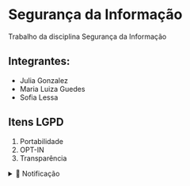 # Segurança da Informação
Trabalho da disciplina Segurança da Informação

## Integrantes:
* Julia Gonzalez
* Maria Luiza Guedes
* Sofia Lessa
  
## Itens LGPD
1. Portabilidade
2. OPT-IN
3. Transparência


<details>
  <summary> 🔐 Notificação </summary>
  
  ---
  
## 🔐 Notificação

Este projeto simula uma solução automatizada de segurança para proteção de dados sensíveis armazenados em um banco MongoDB, integrando backup local, detecção de injeção NoSQL, restauração automática e notificação por email aos usuários.

## ✅ Funcionalidades

| Ação | Descrição |
|------|-----------|
| 🛡️ Detecção de ataque | Middleware detecta tentativas de injeção NoSQL nos endpoints |
| 📦 Backup automático | Geração diária de backup via script `.bat` agendado no Windows |
| 🔁 Restauração | Em caso de ataque, restaura automaticamente o último backup |
| ✉️ Notificação por email | Envia email corporativo a todos os usuários em caso de incidente |
| 🗂️ Registro de incidentes | Salva cada incidente no banco com lista de usuários notificados |

## 📁 Estrutura de Arquivos

```
backend/
├── backup.js              # Função para criar backups
├── cleanup.js             # Remove backups antigos (>90 dias)
├── restore.js             # Restaura último backup válido
├── triggerIncident.js     # Simula invasão (ou pode ser usado em produção via POST /incident)
├── index.js               # API principal com middleware de segurança
├── notifications.js       # Envio de email usando Nodemailer
├── models/
│   ├── User.js            # Modelo de usuário
│   └── Incident.js        # Modelo de incidente
├── backup_diario.bat      # Script agendável para backup diário via Task Scheduler
├── limpeza.bat            # Script de limpeza automática dos backups antigos
├── .env                   # Variáveis de ambiente (oculto)
└── README.md              # Este arquivo
```

## 💼 Caso de Uso: Detecção de Invasão

Se for detectada uma tentativa de injeção maliciosa no corpo da requisição, o sistema:

1. Registra o incidente no MongoDB
2. Envia um **email corporativo** para todos os usuários explicando o ocorrido e instruções para segurança
3. Restaura o banco de dados a partir do backup mais recente
4. Gera um novo backup pós-incidente para análise futura

## 🛠️ Tecnologias Utilizadas

- Node.js + Express (API)
- MongoDB + Mongoose (Banco de dados)
- Nodemailer (Envio de emails)
- Axios (Simulação de ataque)
- Windows Task Scheduler (Agendamento de scripts .bat)
- `mongodump` (CLI oficial do MongoDB para backups)

<details>
  <summary> ⚙️ Como Rodar</summary>

### 1️⃣ Instale as dependências

```bash
npm install
```

### 2️⃣ Configure seu `.env`:

```env
MONGO_URI=mongodb+srv://<usuario>:<senha>@<cluster>.mongodb.net/<banco>
MAIL_HOST=smtp.mailserver.com
MAIL_PORT=587
MAIL_USER=your_email@example.com
MAIL_PASS=your_email_password
BACKUP_DIR=caminho\para\salvar\backups
```

> ⚠️ Use uma senha de aplicativo para Gmail ou SMTP corporativo

### 3️⃣ Inicie o servidor

```bash
npm start
```

### 4️⃣ Teste o incidente

```bash
node triggerIncident.js
```

## 🗓️ Backup Diário Automático

Configure o **Agendador de Tarefas do Windows** para rodar o arquivo `backup_diario.bat` diariamente.

</details>

</details>
